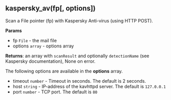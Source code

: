 ## kaspersky_av(fp[, options])

Scan a File pointer (fp) with Kaspersky Anti-virus (using HTTP POST).

**Params**

- fp `File` - the mail file
- options `array` - options array

**Returns**: an array with ``scanResult`` and optionally ``detectionName`` (see Kaspersky documentation), None on error.

The following options are available in the **options** array.

- timeout `number` - Timeout in seconds. The default is 2 seconds.
- host `string` - IP-address of the kavhttpd server. The default is `127.0.0.1`
- port `number` - TCP port. The default is `80`
